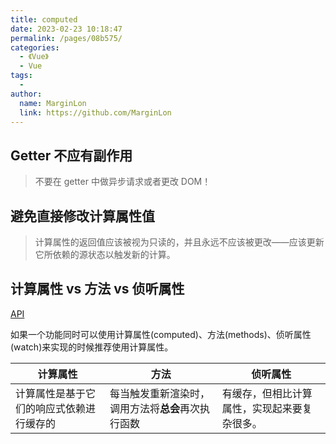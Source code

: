 ```yaml
---
title: computed
date: 2023-02-23 10:18:47
permalink: /pages/08b575/
categories:
  - 《Vue》
  - Vue
tags:
  -
author:
  name: MarginLon
  link: https://github.com/MarginLon
---
```


## Getter 不应有副作用

> 不要在 getter 中做异步请求或者更改 DOM！

## 避免直接修改计算属性值

> 计算属性的返回值应该被视为只读的，并且永远不应该被更改——应该更新它所依赖的源状态以触发新的计算。

## 计算属性 vs 方法 vs 侦听属性

[API](https://cn.vuejs.org/v2/guide/computed.html#计算属性缓存-vs-方法)

如果一个功能同时可以使用计算属性(computed)、方法(methods)、侦听属性(watch)来实现的时候推荐使用计算属性。

<!-- more -->

| 计算属性                                 | 方法                                               | 侦听属性                                     |
| ---------------------------------------- | -------------------------------------------------- | -------------------------------------------- |
| 计算属性是基于它们的响应式依赖进行缓存的 | 每当触发重新渲染时，调用方法将**总会**再次执行函数 | 有缓存，但相比计算属性，实现起来要复杂很多。 |
